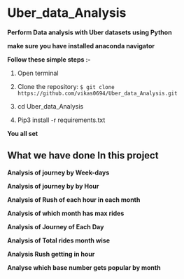 # Uber_data_Analysis
**Perform Data analysis with Uber datasets using Python**


**make sure you have installed anaconda navigator**

**Follow these simple steps  :-**

1. Open terminal

2. Clone the repository: ``$ git clone https://github.com/vikas0694/Uber_data_Analysis.git``

3. cd Uber_data_Analysis

4. Pip3 install -r requirements.txt

**You all set** 


## What we have done In this project


**Analysis of journey by Week-days**

**Analysis of journey by by Hour**

**Analysis of Rush of each hour in each month**

**Analysis of which month has max rides**

**Analysis of Journey of Each Day**

**Analysis of Total rides month wise**

**Analysis Rush getting in hour**

**Analyse which base number gets popular by month**





